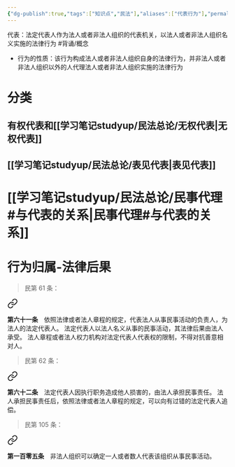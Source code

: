 ```yaml
---
{"dg-publish":true,"tags":["知识点","民法"],"aliases":["代表行为"],"permalink":"/学习笔记studyup/民法总论/代表/","dgPassFrontmatter":true,"created":"2024-09-16T10:44:44.631+08:00","updated":"2024-11-18T16:55:46.737+08:00"}
---
```


代表：法定代表人作为法人或者非法人组织的代表机关，以法人或者非法人组织名义实施的法律行为 #背诵/概念 
- 行为的性质：该行为构成法人或者非法人组织自身的法律行为，并非法人或者非法人组织以外的人代理法人或者非法人组织实施的法律行为
# 分类
## 有权代表和[[学习笔记studyup/民法总论/无权代表\|无权代表]]
## [[学习笔记studyup/民法总论/表见代表\|表见代表]]
# [[学习笔记studyup/民法总论/民事代理#与代表的关系\|民事代理#与代表的关系]]
# 行为归属-法律后果
>民第 61 条：
<div class="transclusion internal-embed is-loaded"><a class="markdown-embed-link" href="/////#t61" aria-label="Open link"><svg xmlns="http://www.w3.org/2000/svg" width="24" height="24" viewBox="0 0 24 24" fill="none" stroke="currentColor" stroke-width="2" stroke-linecap="round" stroke-linejoin="round" class="svg-icon lucide-link"><path d="M10 13a5 5 0 0 0 7.54.54l3-3a5 5 0 0 0-7.07-7.07l-1.72 1.71"></path><path d="M14 11a5 5 0 0 0-7.54-.54l-3 3a5 5 0 0 0 7.07 7.07l1.71-1.71"></path></svg></a><div class="markdown-embed">



**第六十一条**　依照法律或者法人章程的规定，代表法人从事民事活动的负责人，为法人的法定代表人。
法定代表人以法人名义从事的民事活动，其法律后果由法人承受。
法人章程或者法人权力机构对法定代表人代表权的限制，不得对抗善意相对人。 

</div></div>


>民第 62 条：
<div class="transclusion internal-embed is-loaded"><a class="markdown-embed-link" href="/////#t62" aria-label="Open link"><svg xmlns="http://www.w3.org/2000/svg" width="24" height="24" viewBox="0 0 24 24" fill="none" stroke="currentColor" stroke-width="2" stroke-linecap="round" stroke-linejoin="round" class="svg-icon lucide-link"><path d="M10 13a5 5 0 0 0 7.54.54l3-3a5 5 0 0 0-7.07-7.07l-1.72 1.71"></path><path d="M14 11a5 5 0 0 0-7.54-.54l-3 3a5 5 0 0 0 7.07 7.07l1.71-1.71"></path></svg></a><div class="markdown-embed">



**第六十二条**　法定代表人因执行职务造成他人损害的，由法人承担民事责任。
法人承担民事责任后，依照法律或者法人章程的规定，可以向有过错的法定代表人追偿。 

</div></div>


>民第 105 条：
<div class="transclusion internal-embed is-loaded"><a class="markdown-embed-link" href="/////#t105" aria-label="Open link"><svg xmlns="http://www.w3.org/2000/svg" width="24" height="24" viewBox="0 0 24 24" fill="none" stroke="currentColor" stroke-width="2" stroke-linecap="round" stroke-linejoin="round" class="svg-icon lucide-link"><path d="M10 13a5 5 0 0 0 7.54.54l3-3a5 5 0 0 0-7.07-7.07l-1.72 1.71"></path><path d="M14 11a5 5 0 0 0-7.54-.54l-3 3a5 5 0 0 0 7.07 7.07l1.71-1.71"></path></svg></a><div class="markdown-embed">



**第一百零五条**　非法人组织可以确定一人或者数人代表该组织从事民事活动。 

</div></div>

